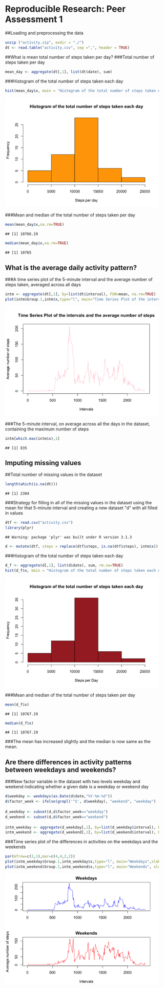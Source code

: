 # Reproducible Research: Peer Assessment 1


##Loading and preprocessing the data

```r
unzip ("activity.zip", exdir = "./")
dt <- read.table("activity.csv", sep =",", header = TRUE)
```

##What is mean total number of steps taken per day?
###Total number of steps taken per day

```r
mean_day <- aggregate(dt[,1], list(dt$date), sum)
```
###Histogram of the total number of steps taken each day

```r
hist(mean_day$x, main = "Histogram of the total number of steps taken each day", xlab="Steps per day",col="orange")
```

![](PA1_template_files/figure-html/unnamed-chunk-3-1.png) 

###Mean and median of the total number of steps taken per day

```r
mean(mean_day$x,na.rm=TRUE)
```

```
## [1] 10766.19
```

```r
median(mean_day$x,na.rm=TRUE)
```

```
## [1] 10765
```

## What is the average daily activity pattern?
###A time series plot of the 5-minute interval and the average number of steps taken, averaged across all days

```r
intm <- aggregate(dt[,1], by=list(dt$interval), FUN=mean, na.rm=TRUE)
plot(intm$Group.1,intm$x,type="l", main="Time Series Plot of the intervals and the average number of steps", xlab="Intervals", ylab="Average number of steps",col="pink")
```

![](PA1_template_files/figure-html/unnamed-chunk-5-1.png) 

###The 5-minute interval, on average across all the days in the dataset, containing the maximum number of steps

```r
intm[which.max(intm$x),1]
```

```
## [1] 835
```

## Imputing missing values
##Total number of missing values in the dataset

```r
length(which(is.na(dt)))
```

```
## [1] 2304
```
###Strategy for filling in all of the missing values in the dataset using the mean for that 5-minute interval and creating a new dataset "d" with all filled in values

```r
dtf <- read.csv("activity.csv")
library(plyr)
```

```
## Warning: package 'plyr' was built under R version 3.1.3
```

```r
d <- mutate(dtf, steps = replace(dtf$steps, is.na(dtf$steps), intm$x))
```

###Histogram of the total number of steps taken each day

```r
d_f <- aggregate(d[,1], list(d$date), sum, rm.na=TRUE)
hist(d_f$x, main = "Histogram of the total number of steps taken each day", xlab="Steps per Day",col="brown")
```

![](PA1_template_files/figure-html/unnamed-chunk-9-1.png) 

###Mean and median of the total number of steps taken per day

```r
mean(d_f$x)
```

```
## [1] 10767.19
```

```r
median(d_f$x)
```

```
## [1] 10767.19
```

###The mean has increased slightly and the median is now same as the mean.

## Are there differences in activity patterns between weekdays and weekends?

###New factor variable in the dataset with two levels weekday and weekend indicating whether a given date is a weekday or weekend day

```r
d$weekday <- weekdays(as.Date(d$date,"%Y-%m-%d"))
d$factor_week <- ifelse(grepl('^S', d$weekday), "weekend", "weekday")

d_weekday <- subset(d,d$factor_week=="weekday")
d_weekend <- subset(d,d$factor_week=="weekend")

intm_weekday <- aggregate(d_weekday[,1], by=list(d_weekday$interval), FUN=mean)
intm_weekend <- aggregate(d_weekend[,1], by=list(d_weekend$interval), FUN=mean)
```

###Time series plot of the differences in activities on the weekdays and the weekends

```r
par(mfrow=c(2,1),mar=c(4,4,2,2))
plot(intm_weekday$Group.1,intm_weekday$x,type="l", main="Weekdays",xlab="",ylab="",col="blue")
plot(intm_weekend$Group.1,intm_weekend$x,type="l", main="Weekends", xlab="Intervals", ylab="Average number of steps",col="red")
```

![](PA1_template_files/figure-html/unnamed-chunk-12-1.png) 
